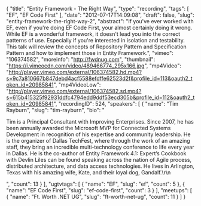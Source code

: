 {
  "title": "Entity Framework - The Right Way",
  "type": "recording",
  "tags": [
    "EF",
    "EF Code First"
  ],
  "date": "2012-07-17T14:09:08",
  "draft": false,
  "slug": "entity-framework-the-right-way-2",
  "abstract": "If you've ever worked with EF, even if you're doing EF Code First, your almost certainly doing it wrong. While EF is a wonderful framework, it doesn't lead you into the correct patterns of use. Especially if you're interested in isolation and testability. This talk will review the concepts of Repository Pattern and Specification Pattern and how to implement those in Entity Framework.",
  "vimeo": "106374582",
  "moreinfo": "http://fwdnug.com",
  "thumbnail": "https://i.vimeocdn.com/video/489466774_295x166.jpg",
  "mp4Video": "http://player.vimeo.com/external/106374582.hd.mp4?s=9c7a810667b847debd4acf5588efdffe62523d2f&profile_id=113&oauth2_token_id=20985841",
  "mp4VideoLow": "http://player.vimeo.com/external/106374582.sd.mp4?s=615b415325f92931ddfc4794edd9ddf53ecd305b&profile_id=112&oauth2_token_id=20985841",
  "recordingID": 524,
  "speakers": [
    {
      "name": "Tim Rayburn",
      "slug": "tim-rayburn",
      "bio": "<p>Tim is a Principal Consultant with Improving Enterprises. Since 2007, he has been annually awarded the Microsoft MVP for Connected Systems Development in recognition of his expertise and community leadership. He is the organizer of Dallas TechFest, where through the work of an amazing staff, they bring an incredible multi-technology conference to life every year in Dallas. He is the co-author of Entity Framework 4.1: Expert’s Cookbook with Devlin Liles can be found speaking across the nation of Agile process, distributed architecture, and data access technologies. He lives in Arlington, Texas with his amazing wife, Kate, and their loyal dog, Gandalf.\r\n</p>",
      "count": 13
    }
  ],
  "ugtvtags": [
    {
      "name": "EF",
      "slug": "ef",
      "count": 5
    },
    {
      "name": "EF Code First",
      "slug": "ef-code-first",
      "count": 3
    }
  ],
  "meetups": [
    {
      "name": "Ft. Worth .NET UG",
      "slug": "ft-worth-net-ug",
      "count": 11
    }
  ]
}